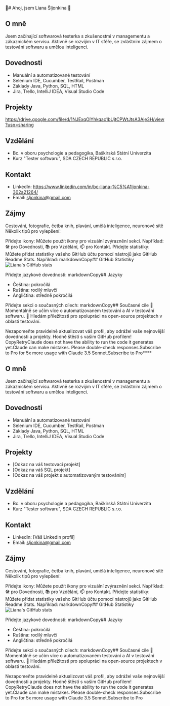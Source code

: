  👋# Ahoj, jsem Liana Šljonkina 👋

## O mně
Jsem začínající softwarová testerka s zkušenostmi v managementu a zákaznickém servisu. Aktivně se rozvíjím v IT sféře, se zvláštním zájmem o testování softwaru a umělou inteligenci.

## Dovednosti
- Manuální a automatizované testování
- Selenium IDE, Cucumber, TestRail, Postman
- Základy Java, Python, SQL, HTML
- Jira, Trello, IntelliJ IDEA, Visual Studio Code

## Projekty
https://drive.google.com/file/d/1NJExqOlYhkqac1bUjtCPWtJtsA3Aje3H/view?usp=sharing
## Vzdělání
- Bc. v oboru psychologie a pedagogika, Baškirská Státní Univerzita
- Kurz "Tester softwaru", SDA CZECH REPUBLIC s.r.o.

## Kontakt
- LinkedIn: https://www.linkedin.com/in/bc-liana-%C5%A1ljonkina-302a21264/
- Email: sljonkina@gmail.com

## Zájmy
Cestování, fotografie, četba knih, plavání, umělá inteligence, neuronové sítě
Několik tipů pro vylepšení:

Přidejte ikony: Můžete použít ikony pro vizuální zvýraznění sekcí. Například: 🛠️ pro Dovednosti, 📚 pro Vzdělání, 📫 pro Kontakt.
Přidejte statistiky: Můžete přidat statistiky vašeho GitHub účtu pomocí nástrojů jako GitHub Readme Stats. Například:
markdownCopy## GitHub Statistiky
![Liana's GitHub stats](https://github-readme-stats.vercel.app/api?username=vaseuzivatelskeJmeno&show_icons=true&theme=radical)

Přidejte jazykové dovednosti:
markdownCopy## Jazyky
- Čeština: pokročilá
- Ruština: rodilý mluvčí
- Angličtina: středně pokročilá

Přidejte sekci o současných cílech:
markdownCopy## Současné cíle
🌱 Momentálně se učím více o automatizovaném testování a AI v testování softwaru.
👯 Hledám příležitosti pro spolupráci na open-source projektech v oblasti testování.


Nezapomeňte pravidelně aktualizovat váš profil, aby odrážel vaše nejnovější dovednosti a projekty. Hodně štěstí s vaším GitHub profilem! CopyRetryClaude does not have the ability to run the code it generates yet.Claude can make mistakes. Please double-check responses.Subscribe to Pro for 5x more usage with Claude 3.5 Sonnet.Subscribe to Pro****

## O mně
Jsem začínající softwarová testerka s zkušenostmi v managementu a zákaznickém servisu. Aktivně se rozvíjím v IT sféře, se zvláštním zájmem o testování softwaru a umělou inteligenci.

## Dovednosti
- Manuální a automatizované testování
- Selenium IDE, Cucumber, TestRail, Postman
- Základy Java, Python, SQL, HTML
- Jira, Trello, IntelliJ IDEA, Visual Studio Code

## Projekty
- [Odkaz na váš testovací projekt]
- [Odkaz na váš SQL projekt]
- [Odkaz na váš projekt s automatizovaným testováním]

## Vzdělání
- Bc. v oboru psychologie a pedagogika, Baškirská Státní Univerzita
- Kurz "Tester softwaru", SDA CZECH REPUBLIC s.r.o.

## Kontakt
- LinkedIn: [Váš LinkedIn profil]
- Email: sljonkina@gmail.com

## Zájmy
Cestování, fotografie, četba knih, plavání, umělá inteligence, neuronové sítě
Několik tipů pro vylepšení:

Přidejte ikony: Můžete použít ikony pro vizuální zvýraznění sekcí. Například: 🛠️ pro Dovednosti, 📚 pro Vzdělání, 📫 pro Kontakt.
Přidejte statistiky: Můžete přidat statistiky vašeho GitHub účtu pomocí nástrojů jako GitHub Readme Stats. Například:
markdownCopy## GitHub Statistiky
![Liana's GitHub stats](https://github-readme-stats.vercel.app/api?username=vaseuzivatelskeJmeno&show_icons=true&theme=radical)

Přidejte jazykové dovednosti:
markdownCopy## Jazyky
- Čeština: pokročilá
- Ruština: rodilý mluvčí
- Angličtina: středně pokročilá

Přidejte sekci o současných cílech:
markdownCopy## Současné cíle
🌱 Momentálně se učím více o automatizovaném testování a AI v testování softwaru.
👯 Hledám příležitosti pro spolupráci na open-source projektech v oblasti testování.


Nezapomeňte pravidelně aktualizovat váš profil, aby odrážel vaše nejnovější dovednosti a projekty. Hodně štěstí s vaším GitHub profilem! CopyRetryClaude does not have the ability to run the code it generates yet.Claude can make mistakes. Please double-check responses.Subscribe to Pro for 5x more usage with Claude 3.5 Sonnet.Subscribe to Pro
